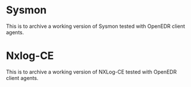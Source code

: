 # Sysmon
This is to archive a working version of Sysmon tested with OpenEDR client agents. 

# Nxlog-CE 
This is to archive a working version of NXLog-CE tested with OpenEDR client agents.
